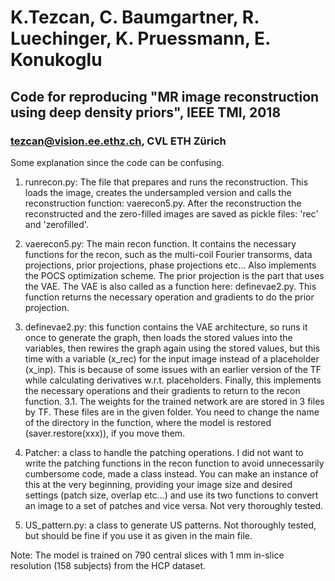 # K.Tezcan, C. Baumgartner, R. Luechinger, K. Pruessmann, E. Konukoglu
## Code for reproducing "MR image reconstruction using deep density priors", IEEE TMI, 2018
### tezcan@vision.ee.ethz.ch, CVL ETH Zürich


Some explanation since the code can be confusing.

1. runrecon.py: The file that prepares and runs the reconstruction. This loads the image, creates the undersampled version and calls the reconstruction function: vaerecon5.py. After the reconstruction the reconstructed and the zero-filled images are saved as pickle files: 'rec' and 'zerofilled'.

2. vaerecon5.py: The main recon function. It contains the necessary functions for the recon, such as the multi-coil Fourier transorms, data projections, prior projections, phase projections etc... Also implements the POCS optimization scheme. The prior projection is the part that uses the VAE. The VAE is also called as a function here: definevae2.py. This function returns the necessary operation and gradients to do the prior projection.

3. definevae2.py: this function contains the VAE architecture, so runs it once to generate the graph, then loads the stored values into the variables, then rewires the graph again using the stored values, but this time with a variable (x_rec) for the input image instead of a placeholder (x_inp). This is because of some issues with an earlier version of the TF while calculating derivatives w.r.t. placeholders. Finally, this implements the necessary operations and their gradients to return to the recon function.
3.1. The weights for the trained network are are stored in 3 files by TF. These files are in the given folder. You need to change the name of the directory in the function, where the model is restored (saver.restore(xxx)), if you move them.

6. Patcher: a class to handle the patching operations. I did not want to write the patching functions in the recon function to avoid unnecessarily cumbersome code, made a class instead. You can make an instance of this at the very beginning, providing your image size and desired settings (patch size, overlap etc...) and use its two functions to convert an image to a set of patches and vice versa. Not very thoroughly tested. 

7. US_pattern.py: a class to generate US patterns. Not thoroughly tested, but should be fine if you use it as given in the main file.

Note: The model is trained on 790 central slices with 1 mm in-slice resolution (158 subjects) from the HCP dataset.



